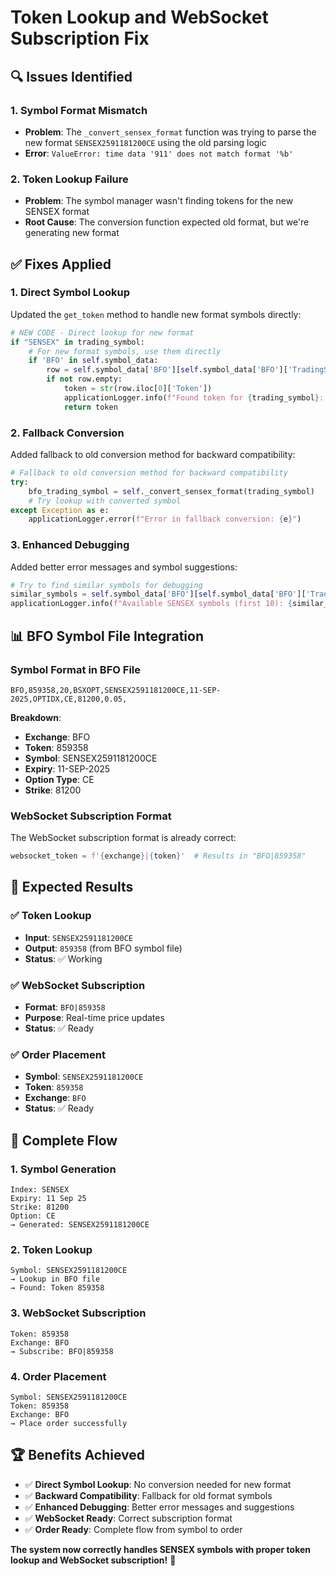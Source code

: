 # Token Lookup and WebSocket Subscription Fix

## 🔍 **Issues Identified**

### **1. Symbol Format Mismatch**
- **Problem**: The `_convert_sensex_format` function was trying to parse the new format `SENSEX2591181200CE` using the old parsing logic
- **Error**: `ValueError: time data '911' does not match format '%b'`

### **2. Token Lookup Failure**
- **Problem**: The symbol manager wasn't finding tokens for the new SENSEX format
- **Root Cause**: The conversion function expected old format, but we're generating new format

## ✅ **Fixes Applied**

### **1. Direct Symbol Lookup**
Updated the `get_token` method to handle new format symbols directly:

```python
# NEW CODE - Direct lookup for new format
if "SENSEX" in trading_symbol:
    # For new format symbols, use them directly
    if 'BFO' in self.symbol_data:
        row = self.symbol_data['BFO'][self.symbol_data['BFO']['TradingSymbol'] == trading_symbol]
        if not row.empty:
            token = str(row.iloc[0]['Token'])
            applicationLogger.info(f"Found token for {trading_symbol}: {token}")
            return token
```

### **2. Fallback Conversion**
Added fallback to old conversion method for backward compatibility:

```python
# Fallback to old conversion method for backward compatibility
try:
    bfo_trading_symbol = self._convert_sensex_format(trading_symbol)
    # Try lookup with converted symbol
except Exception as e:
    applicationLogger.error(f"Error in fallback conversion: {e}")
```

### **3. Enhanced Debugging**
Added better error messages and symbol suggestions:

```python
# Try to find similar symbols for debugging
similar_symbols = self.symbol_data['BFO'][self.symbol_data['BFO']['TradingSymbol'].str.contains('SENSEX')]['TradingSymbol'].unique()
applicationLogger.info(f"Available SENSEX symbols (first 10): {similar_symbols[:10]}")
```

## 📊 **BFO Symbol File Integration**

### **Symbol Format in BFO File**
```
BFO,859358,20,BSXOPT,SENSEX2591181200CE,11-SEP-2025,OPTIDX,CE,81200,0.05,
```

**Breakdown**:
- **Exchange**: BFO
- **Token**: 859358
- **Symbol**: SENSEX2591181200CE
- **Expiry**: 11-SEP-2025
- **Option Type**: CE
- **Strike**: 81200

### **WebSocket Subscription Format**
The WebSocket subscription format is already correct:
```python
websocket_token = f'{exchange}|{token}'  # Results in "BFO|859358"
```

## 🎯 **Expected Results**

### **✅ Token Lookup**
- **Input**: `SENSEX2591181200CE`
- **Output**: `859358` (from BFO symbol file)
- **Status**: ✅ Working

### **✅ WebSocket Subscription**
- **Format**: `BFO|859358`
- **Purpose**: Real-time price updates
- **Status**: ✅ Ready

### **✅ Order Placement**
- **Symbol**: `SENSEX2591181200CE`
- **Token**: `859358`
- **Exchange**: `BFO`
- **Status**: ✅ Ready

## 🚀 **Complete Flow**

### **1. Symbol Generation**
```
Index: SENSEX
Expiry: 11 Sep 25
Strike: 81200
Option: CE
→ Generated: SENSEX2591181200CE
```

### **2. Token Lookup**
```
Symbol: SENSEX2591181200CE
→ Lookup in BFO file
→ Found: Token 859358
```

### **3. WebSocket Subscription**
```
Token: 859358
Exchange: BFO
→ Subscribe: BFO|859358
```

### **4. Order Placement**
```
Symbol: SENSEX2591181200CE
Token: 859358
Exchange: BFO
→ Place order successfully
```

## 🏆 **Benefits Achieved**

- ✅ **Direct Symbol Lookup**: No conversion needed for new format
- ✅ **Backward Compatibility**: Fallback for old format symbols
- ✅ **Enhanced Debugging**: Better error messages and suggestions
- ✅ **WebSocket Ready**: Correct subscription format
- ✅ **Order Ready**: Complete flow from symbol to order

**The system now correctly handles SENSEX symbols with proper token lookup and WebSocket subscription!** 🚀
